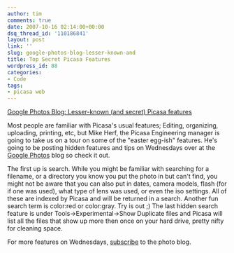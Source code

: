```yaml
---
author: tim
comments: true
date: 2007-10-16 02:14:00+00:00
dsq_thread_id: '110186841'
layout: post
link: ''
slug: google-photos-blog-lesser-known-and
title: Top Secret Picasa Features
wordpress_id: 88
categories:
- Code
tags:
- picasa web
---
```


[Google Photos Blog: Lesser-known (and secret) Picasa
features](http://googlephotos.blogspot.com/2007/10/lesser-known-and-secret-picasa-features.html)  
  
Most people are familiar with Picasa's usual features; Editing, organizing,
uploading, printing, etc, but Mike Herf, the Picasa Engineering manager is
going to take us on a tour on some of the "easter egg-ish" features. He's
going to be posting hidden features and tips on Wednesdays over at the [Google
Photos](http://googlephotos.blogspot.com) blog so check it out.  
  
The first up is search. While you might be familiar with searching for a
filename, or a directory you know you put the photo in but can't find, you
might not be aware that you can also put in dates, camera models, flash (for
if one was used), what type of lens was used, or even the iso settings. All of
these are indexed by Picasa and will be returned in a search. Another fun
search term is color:red or color:gray. Try is out ;) The last hidden search
feature is under Tools->Experimental->Show Duplicate files and Picasa will
list all the files that show up more then once on your hard drive, pretty
nifty for cleaning space.  
  
For more features on Wednesdays,
[subscribe](http://feeds.feedburner.com/GooglePicasaBlog) to the photo blog.

